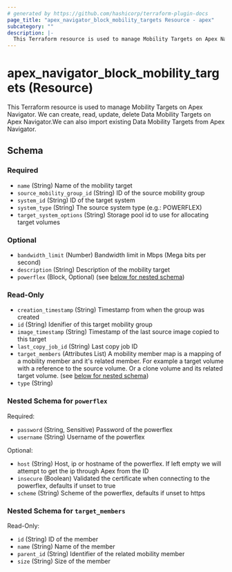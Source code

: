 ```yaml
---
# generated by https://github.com/hashicorp/terraform-plugin-docs
page_title: "apex_navigator_block_mobility_targets Resource - apex"
subcategory: ""
description: |-
  This Terraform resource is used to manage Mobility Targets on Apex Navigator. We can create, read, update, delete Data Mobility Targets on Apex Navigator.We can also import existing Data Mobility Targets from Apex Navigator.
---
```


# apex_navigator_block_mobility_targets (Resource)

This Terraform resource is used to manage Mobility Targets on Apex Navigator. We can create, read, update, delete Data Mobility Targets on Apex Navigator.We can also import existing Data Mobility Targets from Apex Navigator.



<!-- schema generated by tfplugindocs -->
## Schema

### Required

- `name` (String) Name of the mobility target
- `source_mobility_group_id` (String) ID of the source mobility group
- `system_id` (String) ID of the target system
- `system_type` (String) The source system type (e.g.: POWERFLEX)
- `target_system_options` (String) Storage pool id to use for allocating target volumes

### Optional

- `bandwidth_limit` (Number) Bandwidth limit in Mbps (Mega bits per second)
- `description` (String) Description of the mobility target
- `powerflex` (Block, Optional) (see [below for nested schema](#nestedblock--powerflex))

### Read-Only

- `creation_timestamp` (String) Timestamp from when the group was created
- `id` (String) Idenifier of this target mobility group
- `image_timestamp` (String) Timestamp of the last source image copied to this target
- `last_copy_job_id` (String) Last copy job ID
- `target_members` (Attributes List) A mobility member map is a mapping of a mobility member and it's related member. For example a target volume with a reference to the source volume. Or a clone volume and its related target volume. (see [below for nested schema](#nestedatt--target_members))
- `type` (String)

<a id="nestedblock--powerflex"></a>
### Nested Schema for `powerflex`

Required:

- `password` (String, Sensitive) Password of the powerflex
- `username` (String) Username of the powerflex

Optional:

- `host` (String) Host, ip or hostname of the powerflex. If left empty we will attempt to get the ip through Apex from the ID
- `insecure` (Boolean) Validated the certificate when connecting to the powerflex, defaults if unset to true
- `scheme` (String) Scheme of the powerflex, defaults if unset to https


<a id="nestedatt--target_members"></a>
### Nested Schema for `target_members`

Read-Only:

- `id` (String) ID of the member
- `name` (String) Name of the member
- `parent_id` (String) Identifier of the related mobility member
- `size` (String) Size of the member
